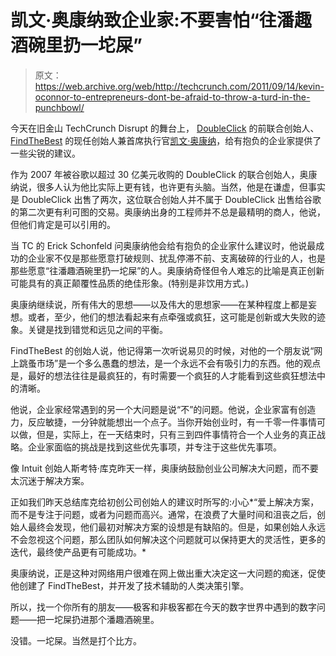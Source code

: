 # 凯文·奥康纳致企业家:不要害怕“往潘趣酒碗里扔一坨屎”

> 原文：<https://web.archive.org/web/http://techcrunch.com/2011/09/14/kevin-oconnor-to-entrepreneurs-dont-be-afraid-to-throw-a-turd-in-the-punchbowl/>

今天在旧金山 TechCrunch Disrupt 的舞台上， [DoubleClick](https://web.archive.org/web/20230205043042/http://www.crunchbase.com/company/doubleclick) 的前联合创始人、 [FindTheBest](https://web.archive.org/web/20230205043042/http://www.crunchbase.com/company/findthebest) 的现任创始人兼首席执行官[凯文·奥康纳](https://web.archive.org/web/20230205043042/http://www.crunchbase.com/person/kevin-oconnor)，给有抱负的企业家提供了一些尖锐的建议。

作为 2007 年被谷歌以超过 30 亿美元收购的 DoubleClick 的联合创始人，奥康纳说，很多人认为他比实际上更有钱，也许更有头脑。当然，他是在谦虚，但事实是 DoubleClick 出售了两次，这位联合创始人并不属于 DoubleClick 出售给谷歌的第二次更有利可图的交易。奥康纳出身的工程师并不总是最精明的商人，他说，但他们肯定是可以引用的。

当 TC 的 Erick Schonfeld 问奥康纳他会给有抱负的企业家什么建议时，他说最成功的企业家不仅是那些愿意打破规则、扰乱停滞不前、支离破碎的行业的人，也是那些愿意“往潘趣酒碗里扔一坨屎”的人。奥康纳奇怪但令人难忘的比喻是真正创新可能具有的真正颠覆性品质的绝佳形象。(特别是非饮用方式。)

奥康纳继续说，所有伟大的思想——以及伟大的思想家——在某种程度上都是妄想。或者，至少，他们的想法看起来有点牵强或疯狂，这可能是创新或大失败的迹象。关键是找到错觉和远见之间的平衡。

FindTheBest 的创始人说，他记得第一次听说易贝的时候，对他的一个朋友说“网上跳蚤市场”是一个多么愚蠢的想法，是一个永远不会有吸引力的东西。他的观点是，最好的想法往往是最疯狂的，有时需要一个疯狂的人才能看到这些疯狂想法中的清晰。

他说，企业家经常遇到的另一个大问题是说“不”的问题。他说，企业家富有创造力，反应敏捷，一分钟就能想出一个点子。当你开始创业时，有一千零一件事情可以做，但是，实际上，在一天结束时，只有三到四件事情符合一个人业务的真正战略。企业家面临的挑战是找到这些优先事项，并专注于这些优先事项。

像 Intuit 创始人斯考特·库克昨天一样，奥康纳鼓励创业公司解决大问题，而不要太沉迷于解决方案。

正如我们昨天总结库克给初创公司创始人的建议时所写的:小心*“爱上解决方案，而不是专注于问题，或者为问题而高兴。通常，在浪费了大量时间和沮丧之后，创始人最终会发现，他们最初对解决方案的设想是有缺陷的。但是，如果创始人永远不会忽视这个问题，那么团队如何解决这个问题就可以保持更大的灵活性，更多的迭代，最终使产品更有可能成功。*

奥康纳说，正是这种对网络用户很难在网上做出重大决定这一大问题的痴迷，促使他创建了 FindTheBest，并开发了技术辅助的人类决策引擎。

所以，找一个你所有的朋友——极客和非极客都在今天的数字世界中遇到的数字问题——把一坨屎扔进那个潘趣酒碗里。

没错。一坨屎。当然是打个比方。